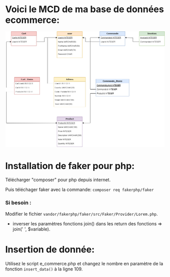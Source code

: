 # Voici le MCD de ma base de données ecommerce:

![Alt text](MCD.drawio.png)

# Installation de faker pour php:

Télécharger "composer" pour php depuis internet.

Puis téléchager faker avec la commande: `composer req fakerphp/faker`

### Si besoin :
Modifier le fichier `vandor/fakerphp/faker/src/Faker/Provider/Lorem.php`. 
- inverser les paramètres fonctions join() dans les return des fonctions => join(' ', $variable).

# Insertion de donnée:

Utilisez le script e_commerce.php et changez le nombre en paramètre de la fonction `insert_data()` à la ligne 109. 